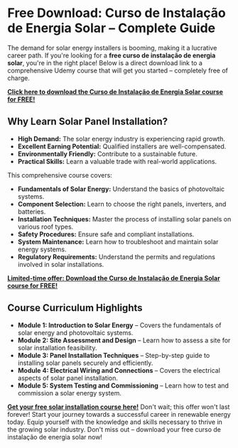 # Free Download: Curso de Instalação de Energia Solar – Complete Guide

The demand for solar energy installers is booming, making it a lucrative career path. If you're looking for a **free curso de instalação de energia solar**, you're in the right place! Below is a direct download link to a comprehensive Udemy course that will get you started – completely free of charge.

[**Click here to download the Curso de Instalação de Energia Solar course for FREE!**](https://udemywork.com/curso-de-instalacao-de-energia-solar)

## Why Learn Solar Panel Installation?

- **High Demand:** The solar energy industry is experiencing rapid growth.
- **Excellent Earning Potential:** Qualified installers are well-compensated.
- **Environmentally Friendly:** Contribute to a sustainable future.
- **Practical Skills:** Learn a valuable trade with real-world applications.

This comprehensive course covers:

*   **Fundamentals of Solar Energy:** Understand the basics of photovoltaic systems.
*   **Component Selection:** Learn to choose the right panels, inverters, and batteries.
*   **Installation Techniques:** Master the process of installing solar panels on various roof types.
*   **Safety Procedures:** Ensure safe and compliant installations.
*   **System Maintenance:** Learn how to troubleshoot and maintain solar energy systems.
*   **Regulatory Requirements:** Understand the permits and regulations involved in solar installations.

[**Limited-time offer: Download the Curso de Instalação de Energia Solar course for FREE!**](https://udemywork.com/curso-de-instalacao-de-energia-solar)

## Course Curriculum Highlights

*   **Module 1: Introduction to Solar Energy** – Covers the fundamentals of solar energy and photovoltaic systems.
*   **Module 2: Site Assessment and Design** – Learn how to assess a site for solar installation feasibility.
*   **Module 3: Panel Installation Techniques** – Step-by-step guide to installing solar panels securely and efficiently.
*   **Module 4: Electrical Wiring and Connections** – Covers the electrical aspects of solar panel installation.
*   **Module 5: System Testing and Commissioning** – Learn how to test and commission a solar energy system.

[**Get your free solar installation course here!**](https://udemywork.com/curso-de-instalacao-de-energia-solar) Don't wait; this offer won't last forever! Start your journey towards a successful career in renewable energy today. Equip yourself with the knowledge and skills necessary to thrive in the growing solar industry. Don't miss out – download your free curso de instalação de energia solar now!
